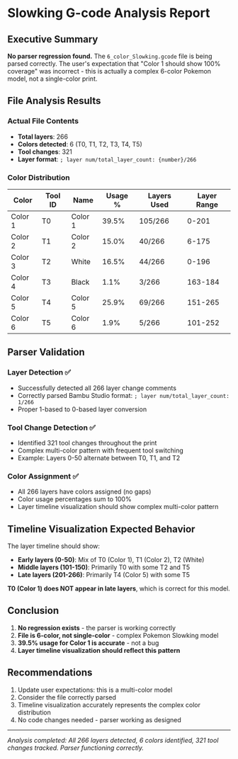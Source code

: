 # Slowking G-code Analysis Report

## Executive Summary

**No parser regression found.** The `6_color_Slowking.gcode` file is being parsed correctly. The user's expectation that "Color 1 should show 100% coverage" was incorrect - this is actually a complex 6-color Pokemon model, not a single-color print.

## File Analysis Results

### Actual File Contents

- **Total layers**: 266
- **Colors detected**: 6 (T0, T1, T2, T3, T4, T5)
- **Tool changes**: 321
- **Layer format**: `; layer num/total_layer_count: {number}/266`

### Color Distribution

| Color   | Tool ID | Name    | Usage % | Layers Used | Layer Range |
| ------- | ------- | ------- | ------- | ----------- | ----------- |
| Color 1 | T0      | Color 1 | 39.5%   | 105/266     | 0-201       |
| Color 2 | T1      | Color 2 | 15.0%   | 40/266      | 6-175       |
| Color 3 | T2      | White   | 16.5%   | 44/266      | 0-196       |
| Color 4 | T3      | Black   | 1.1%    | 3/266       | 163-184     |
| Color 5 | T4      | Color 5 | 25.9%   | 69/266      | 151-265     |
| Color 6 | T5      | Color 6 | 1.9%    | 5/266       | 101-252     |

## Parser Validation

### Layer Detection ✅

- Successfully detected all 266 layer change comments
- Correctly parsed Bambu Studio format: `; layer num/total_layer_count: 1/266`
- Proper 1-based to 0-based layer conversion

### Tool Change Detection ✅

- Identified 321 tool changes throughout the print
- Complex multi-color pattern with frequent tool switching
- Example: Layers 0-50 alternate between T0, T1, and T2

### Color Assignment ✅

- All 266 layers have colors assigned (no gaps)
- Color usage percentages sum to 100%
- Layer timeline visualization should show complex multi-color pattern

## Timeline Visualization Expected Behavior

The layer timeline should show:

- **Early layers (0-50)**: Mix of T0 (Color 1), T1 (Color 2), T2 (White)
- **Middle layers (101-150)**: Primarily T0 with some T2 and T5
- **Late layers (201-266)**: Primarily T4 (Color 5) with some T5

**T0 (Color 1) does NOT appear in late layers**, which is correct for this model.

## Conclusion

1. **No regression exists** - the parser is working correctly
2. **File is 6-color, not single-color** - complex Pokemon Slowking model
3. **39.5% usage for Color 1 is accurate** - not a bug
4. **Layer timeline visualization should reflect this pattern**

## Recommendations

1. Update user expectations: this is a multi-color model
2. Consider the file correctly parsed
3. Timeline visualization accurately represents the complex color distribution
4. No code changes needed - parser working as designed

---

_Analysis completed: All 266 layers detected, 6 colors identified, 321 tool changes tracked. Parser functioning correctly._
